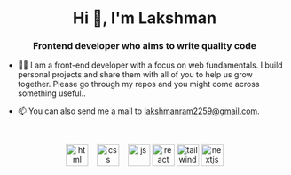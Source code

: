 <h1 align="center">Hi 👋, I'm Lakshman</h1>
<h3 align="center">Frontend developer who aims to write quality code</h3>

- 👨‍💻 I am a front-end developer with a focus on web fundamentals. I build personal projects and share them with all of you to help us grow together. Please go through my repos and you might come across something useful..

- 📫 You can also send me a mail to lakshmanram2259@gmail.com.
<br/>
<p align="center">
  <img src="https://upload.wikimedia.org/wikipedia/commons/thumb/6/61/HTML5_logo_and_wordmark.svg/2048px-HTML5_logo_and_wordmark.svg.png" alt="html" width="auto" height="40">&nbsp;&nbsp;&nbsp;
  <img src='https://upload.wikimedia.org/wikipedia/commons/thumb/d/d5/CSS3_logo_and_wordmark.svg/1200px-CSS3_logo_and_wordmark.svg.png' alt="css" width="auto" height="40">&nbsp;&nbsp;&nbsp;
  <img src='https://upload.wikimedia.org/wikipedia/commons/6/6a/JavaScript-logo.png' height='40' width='auto' alt="js">
  <img src="https://upload.wikimedia.org/wikipedia/commons/thumb/a/a7/React-icon.svg/1280px-React-icon.svg.png" alt="react" width="auto" height="40"/>
  <img src="https://upload.wikimedia.org/wikipedia/commons/d/d5/Tailwind_CSS_Logo.svg" alt="tailwind" width="auto" height="40"/>
  <img src="https://upload.wikimedia.org/wikipedia/commons/8/8e/Nextjs-logo.svg" alt="nextjs" width="auto" height="40"/>
<p align="center">
